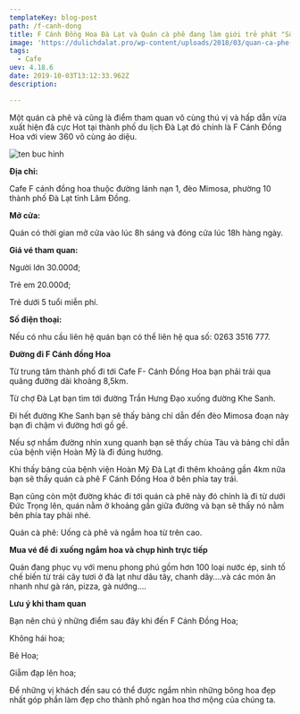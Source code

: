 ```yaml
---
templateKey: blog-post
path: /f-canh-dong
title: F Cánh Đồng Hoa Đà Lạt và Quán cà phê đang làm giới trẻ phát "Sốt"
image: 'https://dulichdalat.pro/wp-content/uploads/2018/03/quan-ca-phe-f-canh-dong-hoa.jpg' 
tags:
  - Cafe
uev: 4.18.6
date: 2019-10-03T13:12:33.962Z
description:

---
```


Một quán cà phê và cũng là điểm tham quan vô cùng thú vị và hấp dẫn vừa xuất hiện đã cực Hot tại thành phố du lịch Đà Lạt đó chính là F Cánh Đồng Hoa với view 360 vô cùng ảo diệu.

![ten buc hinh](https://kenhhomestay.com/wp-content/uploads/2018/02/ca-phe-f-canh-dong-hoa-da-lat-8.jpg "ten buc hinh")


**Địa chỉ:**

Cafe F cánh đồng hoa thuộc đường lánh nạn 1, đèo Mimosa, phường 10 thành phố Đà Lạt tỉnh Lâm Đồng.

**Mở cửa:**

Quán có thời gian mở cửa vào lúc 8h sáng và đóng cửa lúc 18h hàng ngày.

**Giá vé tham quan:**

Người lớn 30.000đ;

Trẻ em 20.000đ;

Trẻ dưới 5 tuổi miễn phí. 

**Số điện thoại:**

Nếu có nhu cầu liên hệ quán bạn có thể liên hệ qua số: 0263 3516 777.

**Đường đi F Cánh đồng Hoa**

Từ trung tâm thành phố đi tới Cafe F- Cánh Đồng Hoa bạn phải trải qua quãng đường dài khoảng 8,5km.


Từ chợ Đà Lạt bạn tìm tới đường Trần Hưng Đạo xuống đường Khe Sanh.


Đi hết đường Khe Sanh bạn sẽ thấy bảng chỉ dẫn đến đèo Mimosa đoạn này bạn đi chậm vì đường hơi gồ gề.


Nếu sợ nhầm đường nhìn xung quanh bạn sẽ thấy chùa Tàu và bảng chỉ dẫn của bệnh viện Hoàn Mỹ là đi đúng hướng.

Khi thấy bảng của bệnh viện Hoàn Mỹ Đà Lạt đi thêm khoảng gần 4km nữa bạn sẽ thấy quán cà phê F Cánh Đồng Hoa ở bên phía tay trái.


Bạn cũng còn một đường khác đi tới quán cà phê này đó chính là đi từ dưới Đức Trọng lên, quán nằm ở khoảng gần giữa đường và bạn sẽ thấy nó nằm bên phía tay phải nhé.


Quán cà phê: Uống cà phê và ngắm hoa từ trên cao.

**Mua vé để đi xuống ngắm hoa và chụp hình trực tiếp**

Quán đang phục vụ với menu phong phú gồm hơn 100 loại nước ép, sinh tố chế biến từ trái cây tươi ở đà lạt như dâu tây, chanh dây….và các món ăn nhanh như gà rán, pizza, gà nướng….

**Lưu ý khi tham quan**

Bạn nên chú ý những điểm sau đây khi đến F Cánh Đồng Hoa;

Không hái hoa;

Bẻ Hoa;

Giẫm đạp lên hoa;

Để những vị khách đến sau có thể được ngắm nhìn những bông hoa đẹp nhất góp phần làm đẹp cho thành phố ngàn hoa thơ mộng của chúng ta.